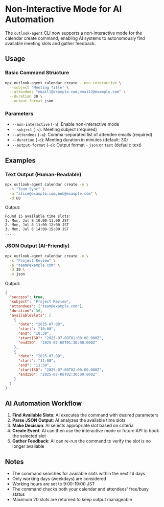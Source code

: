 # Non-Interactive Mode for AI Automation

The `outlook-agent` CLI now supports a non-interactive mode for the calendar create command, enabling AI systems to autonomously find available meeting slots and gather feedback.

## Usage

### Basic Command Structure
```bash
npx outlook-agent calendar create --non-interactive \
  --subject "Meeting Title" \
  --attendees "email1@example.com,email2@example.com" \
  --duration 30 \
  --output-format json
```

### Parameters
- `--non-interactive` (`-n`): Enable non-interactive mode
- `--subject` (`-s`): Meeting subject (required)
- `--attendees` (`-a`): Comma-separated list of attendee emails (required)
- `--duration` (`-d`): Meeting duration in minutes (default: 30)
- `--output-format` (`-o`): Output format - `json` or `text` (default: text)

## Examples

### Text Output (Human-Readable)
```bash
npx outlook-agent calendar create -n \
  -s "Team Sync" \
  -a "alice@example.com,bob@example.com" \
  -d 60
```

Output:
```
Found 15 available time slots:
1. Mon, Jul 8 10:00-11:00 JST
2. Mon, Jul 8 11:00-12:00 JST
3. Mon, Jul 8 14:00-15:00 JST
...
```

### JSON Output (AI-Friendly)
```bash
npx outlook-agent calendar create -n \
  -s "Project Review" \
  -a "team@example.com" \
  -d 30 \
  -o json
```

Output:
```json
{
  "success": true,
  "subject": "Project Review",
  "attendees": ["team@example.com"],
  "duration": 30,
  "availableSlots": [
    {
      "date": "2025-07-08",
      "start": "10:00",
      "end": "10:30",
      "startISO": "2025-07-08T01:00:00.000Z",
      "endISO": "2025-07-08T01:30:00.000Z"
    },
    {
      "date": "2025-07-08",
      "start": "11:00",
      "end": "11:30",
      "startISO": "2025-07-08T02:00:00.000Z",
      "endISO": "2025-07-08T02:30:00.000Z"
    }
  ]
}
```

## AI Automation Workflow

1. **Find Available Slots**: AI executes the command with desired parameters
2. **Parse JSON Output**: AI analyzes the available time slots
3. **Make Decision**: AI selects appropriate slot based on criteria
4. **Create Event**: AI can then use the interactive mode or future API to book the selected slot
5. **Gather Feedback**: AI can re-run the command to verify the slot is no longer available

## Notes
- The command searches for available slots within the next 14 days
- Only working days (weekdays) are considered
- Working hours are set to 9:00-19:00 JST
- The command checks both your calendar and attendees' free/busy status
- Maximum 20 slots are returned to keep output manageable
